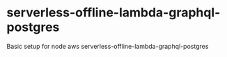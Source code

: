 # serverless-offline-lambda-graphql-postgres
Basic setup for node aws  serverless-offline-lambda-graphql-postgres
